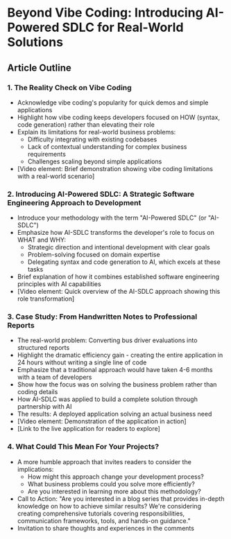 # Beyond Vibe Coding: Introducing AI-Powered SDLC for Real-World Solutions

## Article Outline

### 1. The Reality Check on Vibe Coding
- Acknowledge vibe coding's popularity for quick demos and simple applications
- Highlight how vibe coding keeps developers focused on HOW (syntax, code generation) rather than elevating their role
- Explain its limitations for real-world business problems:
  - Difficulty integrating with existing codebases
  - Lack of contextual understanding for complex business requirements
  - Challenges scaling beyond simple applications
- [Video element: Brief demonstration showing vibe coding limitations with a real-world scenario]

### 2. Introducing AI-Powered SDLC: A Strategic Software Engineering Approach to Development
- Introduce your methodology with the term "AI-Powered SDLC" (or "AI-SDLC")
- Emphasize how AI-SDLC transforms the developer's role to focus on WHAT and WHY:
  - Strategic direction and intentional development with clear goals
  - Problem-solving focused on domain expertise
  - Delegating syntax and code generation to AI, which excels at these tasks
- Brief explanation of how it combines established software engineering principles with AI capabilities
- [Video element: Quick overview of the AI-SDLC approach showing this role transformation]

### 3. Case Study: From Handwritten Notes to Professional Reports
- The real-world problem: Converting bus driver evaluations into structured reports
- Highlight the dramatic efficiency gain - creating the entire application in 24 hours without writing a single line of code
- Emphasize that a traditional approach would have taken 4-6 months with a team of developers
- Show how the focus was on solving the business problem rather than coding details
- How AI-SDLC was applied to build a complete solution through partnership with AI
- The results: A deployed application solving an actual business need
- [Video element: Demonstration of the application in action]
- [Link to the live application for readers to explore]

### 4. What Could This Mean For Your Projects?
- A more humble approach that invites readers to consider the implications:
  - How might this approach change your development process?
  - What business problems could you solve more efficiently?
  - Are you interested in learning more about this methodology?
- Call to Action: "Are you interested in a blog series that provides in-depth knowledge on how to achieve similar results? We're considering creating comprehensive tutorials covering responsibilities, communication frameworks, tools, and hands-on guidance."
- Invitation to share thoughts and experiences in the comments
